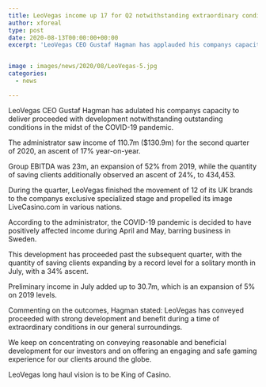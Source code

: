 ```yaml
---
title: LeoVegas income up 17 for Q2 notwithstanding extraordinary conditions
author: xforeal 
type: post
date: 2020-08-13T00:00:00+00:00
excerpt: 'LeoVegas CEO Gustaf Hagman has applauded his companys capacity to create proceeded with development regardless of remarkable conditions in the midst of the COVID-19 pandemic '


image : images/news/2020/08/LeoVegas-5.jpg
categories:
  - news

---
```

LeoVegas CEO Gustaf Hagman has adulated his companys capacity to deliver proceeded with development notwithstanding outstanding conditions in the midst of the COVID-19 pandemic. 

The administrator saw income of 110.7m ($130.9m) for the second quarter of 2020, an ascent of 17&percnt; year-on-year. 

Group EBITDA was 23m, an expansion of 52&percnt; from 2019, while the quantity of saving clients additionally observed an ascent of 24&percnt;, to 434,453. 

During the quarter, LeoVegas finished the movement of 12 of its UK brands to the companys exclusive specialized stage and propelled its image LiveCasino.com in various nations. 

According to the administrator, the COVID-19 pandemic is decided to have positively affected income during April and May, barring business in Sweden. 

This development has proceeded past the subsequent quarter, with the quantity of saving clients expanding by a record level for a solitary month in July, with a 34&percnt; ascent. 

Preliminary income in July added up to 30.7m, which is an expansion of 5&percnt; on 2019 levels. 

Commenting on the outcomes, Hagman stated: LeoVegas has conveyed proceeded with strong development and benefit during a time of extraordinary conditions in our general surroundings. 

We keep on concentrating on conveying reasonable and beneficial development for our investors and on offering an engaging and safe gaming experience for our clients around the globe. 

LeoVegas long haul vision is to be King of Casino.
